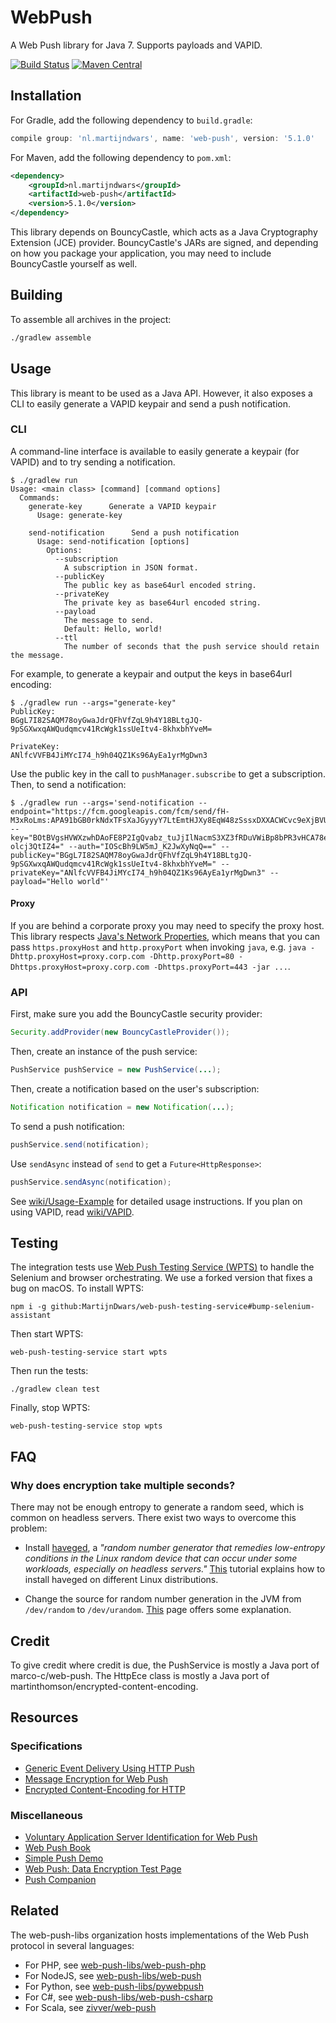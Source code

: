 # WebPush

A Web Push library for Java 7. Supports payloads and VAPID.

[![Build Status](https://travis-ci.org/web-push-libs/webpush-java.svg?branch=master)](https://travis-ci.org/web-push-libs/webpush-java)
[![Maven Central](https://maven-badges.herokuapp.com/maven-central/nl.martijndwars/web-push/badge.svg)](https://search.maven.org/search?q=g:nl.martijndwars%20AND%20a:web-push)

## Installation

For Gradle, add the following dependency to `build.gradle`:

```groovy
compile group: 'nl.martijndwars', name: 'web-push', version: '5.1.0'
```

For Maven, add the following dependency to `pom.xml`:

```xml
<dependency>
    <groupId>nl.martijndwars</groupId>
    <artifactId>web-push</artifactId>
    <version>5.1.0</version>
</dependency>
```

This library depends on BouncyCastle, which acts as a Java Cryptography Extension (JCE) provider. BouncyCastle's JARs are signed, and depending on how you package your application, you may need to include BouncyCastle yourself as well.

## Building

To assemble all archives in the project:

```sh
./gradlew assemble
```

## Usage

This library is meant to be used as a Java API. However, it also exposes a CLI to easily generate a VAPID keypair and send a push notification.

### CLI

A command-line interface is available to easily generate a keypair (for VAPID) and to try sending a notification.

```
$ ./gradlew run
Usage: <main class> [command] [command options]
  Commands:
    generate-key      Generate a VAPID keypair
      Usage: generate-key

    send-notification      Send a push notification
      Usage: send-notification [options]
        Options:
          --subscription
            A subscription in JSON format.
          --publicKey
            The public key as base64url encoded string.
          --privateKey
            The private key as base64url encoded string.
          --payload
            The message to send.
            Default: Hello, world!
          --ttl
            The number of seconds that the push service should retain the message.

```

For example, to generate a keypair and output the keys in base64url encoding:

```
$ ./gradlew run --args="generate-key"
PublicKey:
BGgL7I82SAQM78oyGwaJdrQFhVfZqL9h4Y18BLtgJQ-9pSGXwxqAWQudqmcv41RcWgk1ssUeItv4-8khxbhYveM=

PrivateKey:
ANlfcVVFB4JiMYcI74_h9h04QZ1Ks96AyEa1yrMgDwn3
```

Use the public key in the call to `pushManager.subscribe` to get a subscription. Then, to send a notification:

```
$ ./gradlew run --args='send-notification --endpoint="https://fcm.googleapis.com/fcm/send/fH-M3xRoLms:APA91bGB0rkNdxTFsXaJGyyyY7LtEmtHJXy8EqW48zSssxDXXACWCvc9eXjBVU54nrBkARTj4Xvl303PoNc0_rwAMrY9dvkQzi9fkaKLP0vlwoB0uqKygPeL77Y19VYHbj_v_FolUlHa" --key="BOtBVgsHVWXzwhDAoFE8P2IgQvabz_tuJjIlNacmS3XZ3fRDuVWiBp8bPR3vHCA78edquclcXXYb-olcj3QtIZ4=" --auth="IOScBh9LW5mJ_K2JwXyNqQ==" --publicKey="BGgL7I82SAQM78oyGwaJdrQFhVfZqL9h4Y18BLtgJQ-9pSGXwxqAWQudqmcv41RcWgk1ssUeItv4-8khxbhYveM=" --privateKey="ANlfcVVFB4JiMYcI74_h9h04QZ1Ks96AyEa1yrMgDwn3" --payload="Hello world"'
```

#### Proxy

If you are behind a corporate proxy you may need to specify the proxy host. This library respects [Java's Network Properties](https://docs.oracle.com/javase/7/docs/api/java/net/doc-files/net-properties.html), which means that you can pass `https.proxyHost` and `http.proxyPort` when invoking `java`, e.g. `java -Dhttp.proxyHost=proxy.corp.com -Dhttp.proxyPort=80 -Dhttps.proxyHost=proxy.corp.com -Dhttps.proxyPort=443 -jar ...`.

### API

First, make sure you add the BouncyCastle security provider:

```java
Security.addProvider(new BouncyCastleProvider());
```

Then, create an instance of the push service:

```java
PushService pushService = new PushService(...);
```

Then, create a notification based on the user's subscription:

```java
Notification notification = new Notification(...);
```

To send a push notification:

```java
pushService.send(notification);
```

Use `sendAsync` instead of `send` to get a `Future<HttpResponse>`:

```java
pushService.sendAsync(notification);
```

See [wiki/Usage-Example](https://github.com/web-push-libs/webpush-java/wiki/Usage-Example)
for detailed usage instructions. If you plan on using VAPID, read [wiki/VAPID](https://github.com/web-push-libs/webpush-java/wiki/VAPID).

## Testing

The integration tests use [Web Push Testing Service (WPTS)](https://github.com/GoogleChromeLabs/web-push-testing-service) to handle the Selenium and browser orchestrating. We use a forked version that fixes a bug on macOS. To install WPTS:

```
npm i -g github:MartijnDwars/web-push-testing-service#bump-selenium-assistant
```

Then start WPTS:

```
web-push-testing-service start wpts
```

Then run the tests:

```
./gradlew clean test
```

Finally, stop WPTS:

```
web-push-testing-service stop wpts
```

## FAQ

### Why does encryption take multiple seconds?

There may not be enough entropy to generate a random seed, which is common on headless servers. There exist two ways to overcome this problem:

- Install [haveged](http://stackoverflow.com/a/31208558/368220), a _"random number generator that remedies low-entropy conditions in the Linux random device that can occur under some workloads, especially on headless servers."_ [This](https://www.digitalocean.com/community/tutorials/how-to-setup-additional-entropy-for-cloud-servers-using-haveged) tutorial explains how to install haveged on different Linux distributions.

- Change the source for random number generation in the JVM from `/dev/random` to `/dev/urandom`. [This](https://docs.oracle.com/cd/E13209_01/wlcp/wlss30/configwlss/jvmrand.html) page offers some explanation.

## Credit

To give credit where credit is due, the PushService is mostly a Java port of marco-c/web-push. The HttpEce class is mostly a Java port of martinthomson/encrypted-content-encoding.

## Resources

### Specifications

- [Generic Event Delivery Using HTTP Push](https://tools.ietf.org/html/draft-ietf-webpush-protocol-11)
- [Message Encryption for Web Push](https://tools.ietf.org/html/draft-ietf-webpush-encryption-08)
- [Encrypted Content-Encoding for HTTP](https://tools.ietf.org/html/draft-ietf-httpbis-encryption-encoding-02)

### Miscellaneous

- [Voluntary Application Server Identification for Web Push](https://tools.ietf.org/html/draft-ietf-webpush-vapid-01)
- [Web Push Book](https://web-push-book.gauntface.com/)
- [Simple Push Demo](https://gauntface.github.io/simple-push-demo/)
- [Web Push: Data Encryption Test Page](https://jrconlin.github.io/WebPushDataTestPage/)
- [Push Companion](https://web-push-codelab.appspot.com/)

## Related

The web-push-libs organization hosts implementations of the Web Push protocol in several languages:

- For PHP, see [web-push-libs/web-push-php](https://github.com/web-push-libs/web-push-php)
- For NodeJS, see [web-push-libs/web-push](https://github.com/web-push-libs/web-push)
- For Python, see [web-push-libs/pywebpush](https://github.com/web-push-libs/pywebpush)
- For C#, see [web-push-libs/web-push-csharp](https://github.com/web-push-libs/web-push-csharp)
- For Scala, see [zivver/web-push](https://github.com/zivver/web-push)

